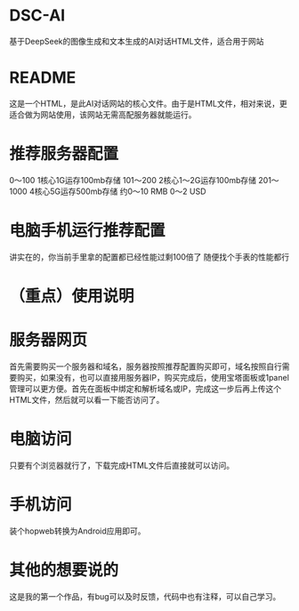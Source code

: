 # DSC-AI
基于DeepSeek的图像生成和文本生成的AI对话HTML文件，适合用于网站
# README
这是一个HTML，是此AI对话网站的核心文件。由于是HTML文件，相对来说，更适合做为网站使用，该网站无需高配服务器就能运行。
# 推荐服务器配置
0～100 1核心1G运存100mb存储
101～200 2核心1～2G运存100mb存储
201～1000 4核心5G运存500mb存储
约0～10 RMB   0～2 USD
# 电脑手机运行推荐配置
讲实在的，你当前手里拿的配置都已经性能过剩100倍了
随便找个手表的性能都行
# （重点）使用说明
# 服务器网页
首先需要购买一个服务器和域名，服务器按照推荐配置购买即可，域名按照自行需要购买，如果没有，也可以直接用服务器IP，购买完成后，使用宝塔面板或1panel管理可以更方便。首先在面板中绑定和解析域名或IP，完成这一步后再上传这个HTML文件，然后就可以看一下能否访问了。
# 电脑访问
只要有个浏览器就行了，下载完成HTML文件后直接就可以访问。
# 手机访问
装个hopweb转换为Android应用即可。
# 其他的想要说的
这是我的第一个作品，有bug可以及时反馈，代码中也有注释，可以自己学习。
